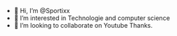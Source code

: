 - 👋 Hi, I’m @Sportixx
- 👀 I’m interested in Technologie and computer science
- 💞️ I’m looking to collaborate on Youtube
Thanks.
